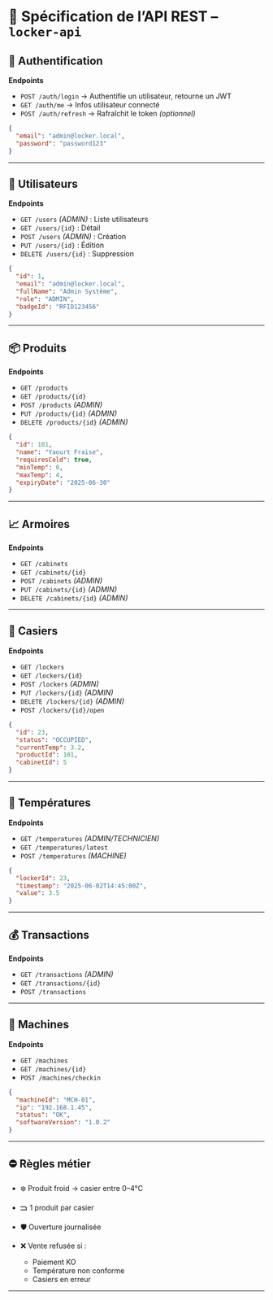 # 📡 Spécification de l’API REST – `locker-api`

## 🔐 Authentification

**Endpoints**

* `POST /auth/login` → Authentifie un utilisateur, retourne un JWT
* `GET /auth/me` → Infos utilisateur connecté
* `POST /auth/refresh` → Rafraîchit le token *(optionnel)*

```json
{
  "email": "admin@locker.local",
  "password": "password123"
}
```

---

## 👤 Utilisateurs

**Endpoints**

* `GET /users` *(ADMIN)* : Liste utilisateurs
* `GET /users/{id}` : Détail
* `POST /users` *(ADMIN)* : Création
* `PUT /users/{id}` : Édition
* `DELETE /users/{id}` : Suppression

```json
{
  "id": 1,
  "email": "admin@locker.local",
  "fullName": "Admin Système",
  "role": "ADMIN",
  "badgeId": "RFID123456"
}
```

---

## 📦 Produits

**Endpoints**

* `GET /products`
* `GET /products/{id}`
* `POST /products` *(ADMIN)*
* `PUT /products/{id}` *(ADMIN)*
* `DELETE /products/{id}` *(ADMIN)*

```json
{
  "id": 101,
  "name": "Yaourt Fraise",
  "requiresCold": true,
  "minTemp": 0,
  "maxTemp": 4,
  "expiryDate": "2025-06-30"
}
```

---

## 📈 Armoires

**Endpoints**

* `GET /cabinets`
* `GET /cabinets/{id}`
* `POST /cabinets` *(ADMIN)*
* `PUT /cabinets/{id}` *(ADMIN)*
* `DELETE /cabinets/{id}` *(ADMIN)*

---

## 🔐 Casiers

**Endpoints**

* `GET /lockers`
* `GET /lockers/{id}`
* `POST /lockers` *(ADMIN)*
* `PUT /lockers/{id}` *(ADMIN)*
* `DELETE /lockers/{id}` *(ADMIN)*
* `POST /lockers/{id}/open`

```json
{
  "id": 23,
  "status": "OCCUPIED",
  "currentTemp": 3.2,
  "productId": 101,
  "cabinetId": 5
}
```

---

## 🧊 Températures

**Endpoints**

* `GET /temperatures` *(ADMIN/TECHNICIEN)*
* `GET /temperatures/latest`
* `POST /temperatures` *(MACHINE)*

```json
{
  "lockerId": 23,
  "timestamp": "2025-06-02T14:45:00Z",
  "value": 3.5
}
```

---

## 💰 Transactions

**Endpoints**

* `GET /transactions` *(ADMIN)*
* `GET /transactions/{id}`
* `POST /transactions`

---

## 🔧 Machines

**Endpoints**

* `GET /machines`
* `GET /machines/{id}`
* `POST /machines/checkin`

```json
{
  "machineId": "MCH-01",
  "ip": "192.168.1.45",
  "status": "OK",
  "softwareVersion": "1.0.2"
}
```

---

## ⛔ Règles métier

* ❄️ Produit froid → casier entre 0–4°C
* 🮺 1 produit par casier
* 🛡️ Ouverture journalisée
* ❌ Vente refusée si :

  * Paiement KO
  * Température non conforme
  * Casiers en erreur

---